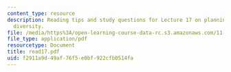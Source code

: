```yaml
---
content_type: resource
description: Reading tips and study questions for Lecture 17 on planning and social
  diversity.
file: /media/https%3A/open-learning-course-data-rc.s3.amazonaws.com/11-201-gateway-planning-action-fall-2007/f2911a9d49af76f5e0bf922cfb0514fa_read17.pdf
file_type: application/pdf
resourcetype: Document
title: read17.pdf
uid: f2911a9d-49af-76f5-e0bf-922cfb0514fa
---
```

